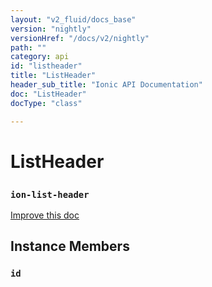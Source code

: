 ```yaml
---
layout: "v2_fluid/docs_base"
version: "nightly"
versionHref: "/docs/v2/nightly"
path: ""
category: api
id: "listheader"
title: "ListHeader"
header_sub_title: "Ionic API Documentation"
doc: "ListHeader"
docType: "class"

---
```










<h1 class="api-title">
<a class="anchor" name="list-header" href="#list-header"></a>

ListHeader
<h3><code>ion-list-header</code></h3>






</h1>

<a class="improve-v2-docs" href="http://github.com/driftyco/ionic/edit/master//src/components/list/list-header.ts#L3">
Improve this doc
</a>










<!-- @usage tag -->


<!-- @property tags -->



<!-- instance methods on the class -->

<h2><a class="anchor" name="instance-members" href="#instance-members"></a>Instance Members</h2>

<div id="id"></div>

<h3>
<a class="anchor" name="id" href="#id"></a>
<code>id</code>
  

</h3>
















<!-- related link --><!-- end content block -->


<!-- end body block -->

